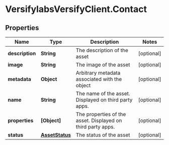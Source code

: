 # VersifylabsVersifyClient.Contact

## Properties

Name | Type | Description | Notes
------------ | ------------- | ------------- | -------------
**description** | **String** | The description of the asset | [optional] 
**image** | **String** | The image of the asset | [optional] 
**metadata** | **Object** | Arbitrary metadata associated with the object | [optional] 
**name** | **String** | The name of the asset. Displayed on third party apps. | [optional] 
**properties** | **[Object]** | The properties of the asset. Displayed on third party apps. | [optional] 
**status** | [**AssetStatus**](AssetStatus.md) | The status of the asset | [optional] 


